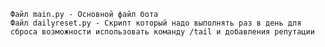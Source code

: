 	Файл main.py - Основной файл бота
	Файл dailyreset.py - Скрипт который надо выполнять раз в день для сброса возможности использовать команду /tail и добавления репутации
